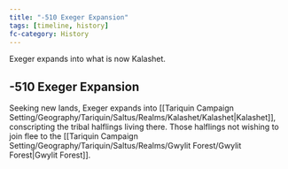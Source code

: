 ```yaml
---
title: "-510 Exeger Expansion"
tags: [timeline, history]
fc-category: History
---
```

<span class='ob-timelines'
	data-date='-510-00-00-00'
	data-title='Exeger Expansion'
	data-class='orange'>Exeger expands into what is now Kalashet.</span>
## -510 Exeger Expansion
Seeking new lands, Exeger expands into [[Tariquin Campaign Setting/Geography/Tariquin/Saltus/Realms/Kalashet/Kalashet|Kalashet]], conscripting the tribal halflings living there. Those halflings not wishing to join flee to the [[Tariquin Campaign Setting/Geography/Tariquin/Saltus/Realms/Gwylit Forest/Gwylit Forest|Gwylit Forest]].

